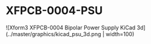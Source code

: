 # XFPCB-0004-PSU
![Xform3 XFPCB-0004 Bipolar Power Supply KiCad 3d](../master/graphics/kicad_psu_3d.png | width=100)
